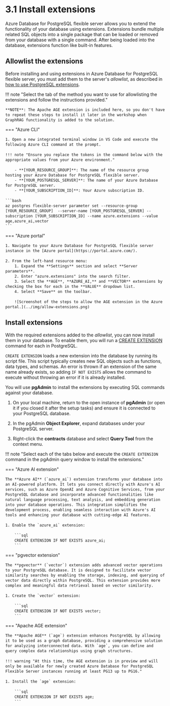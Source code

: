 # 3.1 Install extensions

Azure Database for PostgreSQL flexible server allows you to extend the functionality of your database using extensions. Extensions bundle multiple related SQL objects into a single package that can be loaded or removed from your database with a single command. After being loaded into the database, extensions function like built-in features.

## Allowlist the extensions

Before installing and using extensions in Azure Database for PostgreSQL flexible server, you must add them to the server's _allowlist_, as described in [how to use PostgreSQL extensions](https://learn.microsoft.com/azure/postgresql/extensions/how-to-allow-extensions).

!!! note "Select the tab of the method you want to use for allowlisting the extensions and follow the instructions provided."

    **NOTE**: The Apache AGE extension is included here, so you don't have to repeat these steps to install it later in the workshop when GraphRAG functionality is added to the solution.

=== "Azure CLI"

    1. Open a new integrated terminal window in VS Code and execute the following Azure CLI command at the prompt.

    !!! note "Ensure you replace the tokens in the command below with the appropriate values from your Azure environment."

        - **[YOUR_RESOURCE_GROUP]**: The name of the resource group hosting your Azure Database for PostgreSQL flexible server.
        - **[YOUR_POSTGRESQL_SERVER]**: The name of your Azure Database for PostgreSQL server.
        - **[YOUR_SUBSCRIPTION_ID]**: Your Azure subscription ID.
    
    ```bash
    az postgres flexible-server parameter set --resource-group [YOUR_RESOURCE_GROUP]  --server-name [YOUR_POSTGRESQL_SERVER] --subscription [YOUR_SUBSCRIPTION_ID] --name azure.extensions --value age,azure_ai,vector
    ```

=== "Azure portal"

    1. Navigate to your Azure Database for PostgreSQL flexible server instance in the [Azure portal](https://portal.azure.com/).

    2. From the left-hand resource menu:
        1. Expand the **Settings** section and select **Server parameters**.
        2. Enter "azure.extensions" into the search filter.
        3. Select the **AGE**, **AZURE_AI,** and **VECTOR** extensions by checking the box for each in the **VALUE** dropdown list.
        4. Select **Save** on the toolbar.

        ![Screenshot of the steps to allow the AGE extension in the Azure portal.](../img/allow-extensions.png)

## Install extensions

With the required extensions added to the _allowlist_, you can now install them in your database. To enable them, you will run a [CREATE EXTENSION](https://www.postgresql.org/docs/current/sql-createextension.html) command for each in PostgreSQL.

`CREATE EXTENSION` loads a new extension into the database by running its script file. This script typically creates new SQL objects such as functions, data types, and schemas. An error is thrown if an extension of the same name already exists, so adding `IF NOT EXISTS` allows the command to execute without throwing an error if it is already installed.

You will use **pgAdmin** to install the extensions by executing SQL commands against your database.

1. On your local machine, return to the open instance of **pgAdmin** (or open it if you closed it after the setup tasks) and ensure it is connected to your PostgreSQL database.

2. In the pgAdmin **Object Explorer**, expand databases under your PostgreSQL server.

3. Right-click the **contracts** database and select **Query Tool** from the context menu.

!!! note "Select each of the tabs below and execute the `CREATE EXTENSION` command in the pgAdmin query window to install the extensions."

=== "Azure AI extension"

    The **Azure AI** (`azure_ai`) extension transforms your database into an AI-powered platform. It lets you connect directly with Azure's AI services, such as Azure OpenAI and Azure Cognitive Services, from your PostgreSQL database and incorporate advanced functionalities like natural language processing, text analysis, and embedding generation into your database operations. This integration simplifies the development process, enabling seamless interaction with Azure's AI tools and enhancing your database with cutting-edge AI features.

    1. Enable the `azure_ai` extension:

        ```sql
        CREATE EXTENSION IF NOT EXISTS azure_ai;
        ```

=== "pgvector extension"

    The **pgvector** (`vector`) extension adds advanced vector operations to your PostgreSQL database. It is designed to facilitate vector similarity searches by enabling the storage, indexing, and querying of vector data directly within PostgreSQL. This extension provides more complex and meaningful data retrieval based on vector similarity.

    1. Create the `vector` extension:

        ```sql
        CREATE EXTENSION IF NOT EXISTS vector;
        ```

=== "Apache AGE extension"

    The **Apache AGE** (`age`) extension enhances PostgreSQL by allowing it to be used as a graph database, providing a comprehensive solution for analyzing interconnected data. With `age`, you can define and query complex data relationships using graph structures.
    
    !!! warning "At this time, the AGE extension is in preview and will only be available for newly created Azure Database for PostgreSQL Flexible Server instances running at least PG13 up to PG16."
    
    1. Install the `age` extension:
    
        ```sql
        CREATE EXTENSION IF NOT EXISTS age;
        ```
